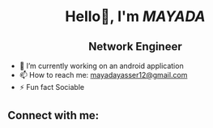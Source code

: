 # <div align="center">Hello👋, I'm ***MAYADA***</div>
 
## <div align="center">Network Engineer</div>

- 🔭 I’m currently working on an android application
- 📫 How to reach me: mayadayasser12@gmail.com
- ⚡ Fun fact Sociable
<!--
**mayadayasserr/mayadayasserr** is a ✨ _special_ ✨ repository because its `README.md` (this file) appears on your GitHub profile.
Here are some ideas to get you started:
-->
## Connect with me:

